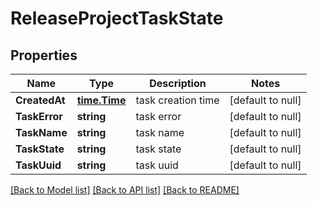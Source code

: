 # ReleaseProjectTaskState

## Properties
Name | Type | Description | Notes
------------ | ------------- | ------------- | -------------
**CreatedAt** | [**time.Time**](time.Time.md) | task creation time | [default to null]
**TaskError** | **string** | task error | [default to null]
**TaskName** | **string** | task name | [default to null]
**TaskState** | **string** | task state | [default to null]
**TaskUuid** | **string** | task uuid | [default to null]

[[Back to Model list]](../README.md#documentation-for-models) [[Back to API list]](../README.md#documentation-for-api-endpoints) [[Back to README]](../README.md)


